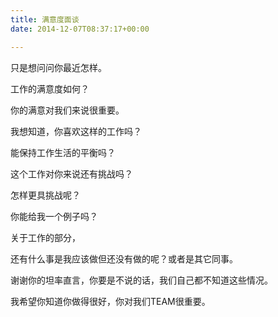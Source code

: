 ```yaml
---
title: 满意度面谈
date: 2014-12-07T08:37:17+00:00

---
```

只是想问问你最近怎样。
  
工作的满意度如何？
  
你的满意对我们来说很重要。

我想知道，你喜欢这样的工作吗？
  
能保持工作生活的平衡吗？
  
这个工作对你来说还有挑战吗？
  
怎样更具挑战呢？
  
你能给我一个例子吗？

关于工作的部分，
  
还有什么事是我应该做但还没有做的呢？或者是其它同事。

谢谢你的坦率直言，你要是不说的话，我们自己都不知道这些情况。
  
我希望你知道你做得很好，你对我们TEAM很重要。
